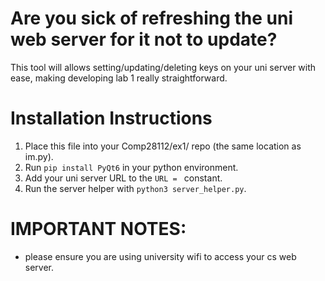 # Are you sick of refreshing the uni web server for it not to update?

This tool will allows setting/updating/deleting keys on your uni server with ease, making developing lab 1 really straightforward.

# Installation Instructions

1. Place this file into your Comp28112/ex1/ repo (the same location as im.py).
2. Run `pip install PyQt6` in your python environment.
3. Add your uni server URL to the `URL = ` constant.
4. Run the server helper with `python3 server_helper.py`.


# IMPORTANT NOTES:
- please ensure you are using university wifi to access your cs web server.
